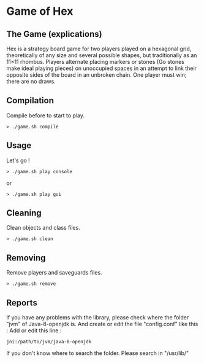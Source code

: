 # Game of Hex

## The Game (explications)

Hex is a strategy board game for two players played on a hexagonal grid, theoretically of any size and several possible shapes, but traditionally as an 11×11 rhombus. Players alternate placing markers or stones (Go stones make ideal playing pieces) on unoccupied spaces in an attempt to link their opposite sides of the board in an unbroken chain. One player must win; there are no draws.

## Compilation

Compile before to start to play.

```
> ./game.sh compile
```

## Usage

Let's go !

```
> ./game.sh play console
```
or

```
> ./game.sh play gui
```

## Cleaning

Clean objects and class files.

```
> ./game.sh clean
```
## Removing

Remove players and saveguards files.

```
> ./game.sh remove
```
## Reports

If you have any problems with the library, please check where the folder "jvm" of Java-8-openjdk is. And create or edit the file "config.conf" like this :
Add or edit this line :
```
jni:/path/to/jvm/java-8-openjdk
```
If you don't know where to search the folder. Please search in "/usr/lib/"
